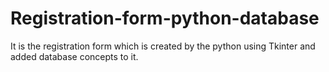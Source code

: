 # Registration-form-python-database
It is the registration form which is created by the python using Tkinter and added database concepts to it.
